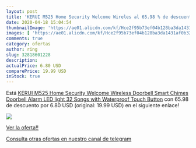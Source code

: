```yaml
---
layout: post
title: 'KERUI M525 Home Security Welcome Wireles al 65.98 % de descuento'
date: 2020-04-18 15:04:54
thumbnailImage: 'https://ae01.alicdn.com/kf/Hce2f95b73ef04b128ba3da1431af0b32c/KERUI-M525-Home-Security-Welcome-Wireless-Doorbell-Smart-Chimes-Doorbell-Alarm-LED-light-32-Songs-with.jpg_350x350._SL200_.jpg'
images: [ 'https://ae01.alicdn.com/kf/Hce2f95b73ef04b128ba3da1431af0b32c/KERUI-M525-Home-Security-Welcome-Wireless-Doorbell-Smart-Chimes-Doorbell-Alarm-LED-light-32-Songs-with.jpg_350x350._SL200_.jpg' ]
comments: true
category: ofertas
author: ring
slug: 32818601228
description:
actualPrice: 6.80 USD
comparePrice: 19.99 USD
inStock: true
---
```


Está [KERUI M525 Home Security Welcome Wireless Doorbell Smart Chimes Doorbell Alarm LED light 32 Songs with Waterproof Touch Button](https://www.amazon.com/dp/32818601228/?tag=redken08-20) con 65.98 de descuento por 6.80 USD (original: 19.99 USD) en el siguiente enlace!

[![](https://ae01.alicdn.com/kf/Hce2f95b73ef04b128ba3da1431af0b32c/KERUI-M525-Home-Security-Welcome-Wireless-Doorbell-Smart-Chimes-Doorbell-Alarm-LED-light-32-Songs-with.jpg_350x350._SL200_.jpg)](https://www.amazon.com/dp/32818601228/?tag=redken08-20)

[Ver la oferta!!](https://www.amazon.com/dp/32818601228/?tag=redken08-20)

[Consulta otras ofertas en nuestro canal de telegram](https://t.me/s/ofertas25)
